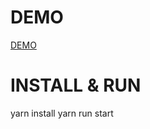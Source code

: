 # DEMO
[DEMO](https://tyooma.github.io/notes-app-react-firebase/)

# INSTALL & RUN
yarn install
yarn run start
